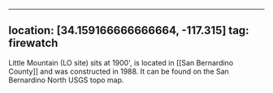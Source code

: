 
---
location: [34.159166666666664, -117.315]
tag: firewatch
---

Little Mountain (LO site) sits at 1900', is located in [[San Bernardino County]] and was constructed in 1988. It can be found on the San Bernardino North USGS topo map.
